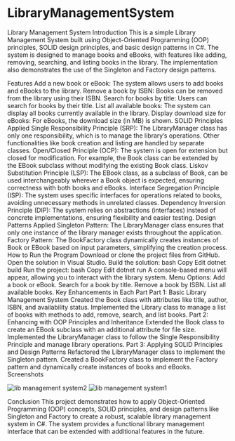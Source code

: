 # LibraryManagementSystem

Library Management System
Introduction
This is a simple Library Management System built using Object-Oriented Programming (OOP) principles, SOLID design principles, and basic design patterns in C#. The system is designed to manage books and eBooks, with features like adding, removing, searching, and listing books in the library. The implementation also demonstrates the use of the Singleton and Factory design patterns.

Features
Add a new book or eBook: The system allows users to add books and eBooks to the library.
Remove a book by ISBN: Books can be removed from the library using their ISBN.
Search for books by title: Users can search for books by their title.
List all available books: The system can display all books currently available in the library.
Display download size for eBooks: For eBooks, the download size (in MB) is shown.
SOLID Principles Applied
Single Responsibility Principle (SRP):
The LibraryManager class has only one responsibility, which is to manage the library’s operations. Other functionalities like book creation and listing are handled by separate classes.
Open/Closed Principle (OCP):
The system is open for extension but closed for modification. For example, the Book class can be extended by the EBook subclass without modifying the existing Book class.
Liskov Substitution Principle (LSP):
The EBook class, as a subclass of Book, can be used interchangeably wherever a Book object is expected, ensuring correctness with both books and eBooks.
Interface Segregation Principle (ISP):
The system uses specific interfaces for operations related to books, avoiding unnecessary methods in unrelated classes.
Dependency Inversion Principle (DIP):
The system relies on abstractions (interfaces) instead of concrete implementations, ensuring flexibility and easier testing.
Design Patterns Applied
Singleton Pattern:
The LibraryManager class ensures that only one instance of the library manager exists throughout the application.
Factory Pattern:
The BookFactory class dynamically creates instances of Book or EBook based on input parameters, simplifying the creation process.
How to Run the Program
Download or clone the project files from GitHub.
Open the solution in Visual Studio.
Build the solution:
bash
Copy
Edit
dotnet build
Run the project:
bash
Copy
Edit
dotnet run
A console-based menu will appear, allowing you to interact with the library system.
Menu Options:
Add a book or eBook.
Search for a book by title.
Remove a book by ISBN.
List all available books.
Key Enhancements in Each Part
Part 1: Basic Library Management System
Created the Book class with attributes like title, author, ISBN, and availability status.
Implemented the Library class to manage a list of books with methods to add, remove, search, and list books.
Part 2: Enhancing with OOP Principles and Inheritance
Extended the Book class to create an EBook subclass with an additional attribute for file size.
Implemented the LibraryManager class to follow the Single Responsibility Principle and manage library operations.
Part 3: Applying SOLID Principles and Design Patterns
Refactored the LibraryManager class to implement the Singleton pattern.
Created a BookFactory class to implement the Factory pattern and dynamically create instances of books and eBooks.
Screenshots

![lib management system2](https://github.com/user-attachments/assets/d7de4dc9-4952-495a-bad9-227319866d94)
![lib management system1](https://github.com/user-attachments/assets/67293abe-13e5-4229-acf1-30edc422fbf7)


Conclusion
This project demonstrates how to apply Object-Oriented Programming (OOP) concepts, SOLID principles, and design patterns like Singleton and Factory to create a robust, scalable library management system in C#. The system provides a functional library management interface that can be extended with additional features in the future.

